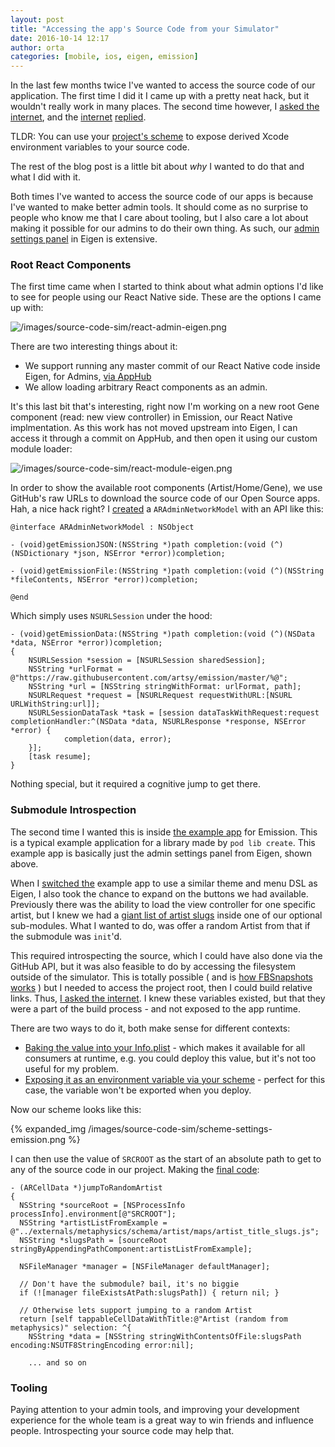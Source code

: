 ```yaml
---
layout: post
title: "Accessing the app's Source Code from your Simulator"
date: 2016-10-14 12:17
author: orta
categories: [mobile, ios, eigen, emission]
---
```


In the last few months twice I've wanted to access the source code of our application. The first time I did it I came up with a pretty neat hack, but it wouldn't really work in many places. The second time however, I [asked the internet](https://twitter.com/orta/status/786470282093625344), and the [internet](https://twitter.com/saniul/status/786470857635827712) [replied](https://twitter.com/0xced/status/786619335116750848).

TLDR: You can use your [project's scheme](https://github.com/artsy/emission/pull/350/commits/2a39c743bcaaf2e3b848ad60621198f40365fdd2) to expose derived Xcode environment variables to your source code.

The rest of the blog post is a little bit about _why_ I wanted to do that and what I did with it.

<!-- more -->

Both times I've wanted to access the source code of our apps is because I've wanted to make better admin tools. It should come as no surprise to people who know me that I care about tooling, but I also care a lot about making it possible for our admins to do their own thing. As such, our [admin settings panel](https://github.com/artsy/eigen/blob/master/Artsy/View_Controllers/Admin/ARAdminSettingsViewController.m) in Eigen is extensive.

### Root React Components 

The first time came when I started to think about what admin options I'd like to see for people using our React Native side. These are the options I came up with:

 ![/images/source-code-sim/react-admin-eigen.png](/images/source-code-sim/react-admin-eigen.png)

There are two interesting things about it:
 
 - We support running any master commit of our React Native code inside Eigen, for Admins, [via AppHub](https://apphub.io)
 - We allow loading arbitrary React components as an admin.

 It's this last bit that's interesting, right now I'm working on a new root Gene component (read: new view controller) in Emission, our React Native implmentation. As this work has not moved upstream into Eigen, I can access it through a commit on AppHub, and then open it using our custom module loader:

![/images/source-code-sim/react-module-eigen.png](/images/source-code-sim/react-module-eigen.png)

In order to show the available root components (Artist/Home/Gene), we use GitHub's raw URLs to download the source code of our Open Source apps. Hah, a nice hack right? I [created](https://github.com/artsy/eigen/blob/master/Artsy/View_Controllers/Admin/ARAdminNetworkModel.m) a `ARAdminNetworkModel` with an API like this:

```objc
@interface ARAdminNetworkModel : NSObject

- (void)getEmissionJSON:(NSString *)path completion:(void (^)(NSDictionary *json, NSError *error))completion;

- (void)getEmissionFile:(NSString *)path completion:(void (^)(NSString *fileContents, NSError *error))completion;

@end
``` 

Which simply uses `NSURLSession` under the hood:

```objc
- (void)getEmissionData:(NSString *)path completion:(void (^)(NSData *data, NSError *error))completion;
{
    NSURLSession *session = [NSURLSession sharedSession];
    NSString *urlFormat = @"https://raw.githubusercontent.com/artsy/emission/master/%@";
    NSString *url = [NSString stringWithFormat: urlFormat, path];
    NSURLRequest *request = [NSURLRequest requestWithURL:[NSURL URLWithString:url]];
    NSURLSessionDataTask *task = [session dataTaskWithRequest:request completionHandler:^(NSData *data, NSURLResponse *response, NSError *error) {
            completion(data, error);
    }];
    [task resume];
}
```

Nothing special, but it required a cognitive jump to get there.

### Submodule Introspection

The second time I wanted this is inside [the example app](https://github.com/artsy/emission/tree/master/Example) for Emission. This is a typical example application for a library made by `pod lib create`. This example app is basically just the admin settings panel from Eigen, shown above. 

When I [switched the](https://github.com/artsy/emission/pull/347) example app to use a similar theme and menu DSL as Eigen, I also took the chance to expand on the buttons we had available. Previously there was the ability to load the view controller for one specific artist, but I knew we had a [giant list of artist slugs](https://github.com/artsy/metaphysics/blob/master/schema/artist/maps/artist_title_slugs.js) inside one of our optional sub-modules. What I wanted to do, was offer a random Artist from that if the submodule was `init`'d. 

This required introspecting the source, which I could have also done via the GitHub API, but it was also feasible to do by accessing the filesystem outside of the simulator. This is totally possible ( and is [how FBSnapshots works](https://www.objc.io/issues/15-testing/snapshot-testing/) ) but I needed to access the project root, then I could build relative links. Thus, [I asked the internet](https://twitter.com/orta/status/786470282093625344). I knew these variables existed, but that they were a part of the build process - and not exposed to the app runtime. 

There are two ways to do it, both make sense for different contexts:

* [Baking the value into your Info.plist](https://github.com/artsy/emission/blob/74d0bc6cc45da906436f8bbc33710ea030657ee8/Example/Emission/Info.plist#L5-L6) - which makes it available for all consumers at runtime, e.g. you could deploy this value, but it's not too useful for my problem.
* [Exposing it as an environment variable via your scheme](https://github.com/artsy/emission/pull/350/commits/2a39c743bcaaf2e3b848ad60621198f40365fdd2) - perfect for this case, the variable won't be exported when you deploy.   

Now our scheme looks like this:

{% expanded_img /images/source-code-sim/scheme-settings-emission.png %}

I can then use the value of `SRCROOT` as the start of an absolute path to get to any of the source code in our project. Making the [final code](https://github.com/artsy/emission/blob/dda57636e424ab7d4517de57f3e8bd917fcb3c6f/Example/Emission/ARRootViewController.m#L85-L108):

```obj-c
- (ARCellData *)jumpToRandomArtist
{
  NSString *sourceRoot = [NSProcessInfo processInfo].environment[@"SRCROOT"];
  NSString *artistListFromExample = @"../externals/metaphysics/schema/artist/maps/artist_title_slugs.js";
  NSString *slugsPath = [sourceRoot stringByAppendingPathComponent:artistListFromExample];

  NSFileManager *manager = [NSFileManager defaultManager];

  // Don't have the submodule? bail, it's no biggie
  if (![manager fileExistsAtPath:slugsPath]) { return nil; }

  // Otherwise lets support jumping to a random Artist
  return [self tappableCellDataWithTitle:@"Artist (random from metaphysics)" selection: ^{
    NSString *data = [NSString stringWithContentsOfFile:slugsPath encoding:NSUTF8StringEncoding error:nil];

    ... and so on
```

### Tooling

Paying attention to your admin tools, and improving your development experience for the whole team is a great way to win friends and influence people. Introspecting your source code may help that. 
